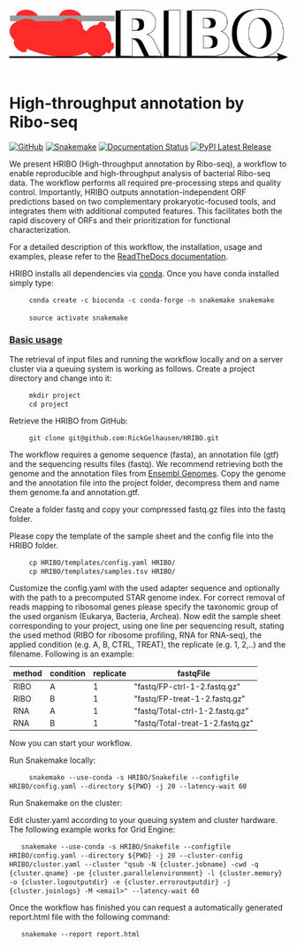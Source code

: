 <img src="HRIBO.png" width="620">

# High-throughput annotation by Ribo-seq

[![GitHub](https://img.shields.io/github/tag/RickGelhausen/HRIBO.svg)](https://github.com/RickGelhausen/HRIBO) 
[![Snakemake](https://img.shields.io/badge/snakemake-≥5.10.0-brightgreen.svg)](https://snakemake.bitbucket.io) 
[![Documentation Status](https://readthedocs.org/projects/hribo/badge/?version=latest)](http://hribo.readthedocs.io/?badge=latest)
[![PyPI Latest Release](https://img.shields.io/pypi/v/hribo.svg)](https://pypi.org/project/hribo/)

We present HRIBO (High-throughput annotation by Ribo-seq), a workflow to enable reproducible and high-throughput analysis of bacterial Ribo-seq data. The workflow performs all required pre-processing steps and quality control.  Importantly, HRIBO outputs annotation-independent ORF predictions based on two complementary prokaryotic-focused tools, and integrates them with additional computed features. This facilitates both the rapid discovery of ORFs and their prioritization for functional characterization.

For a detailed description of this workflow, the installation, usage and examples, please refer to the [ReadTheDocs documentation](http://hribo.readthedocs.io/?badge=latest).

HRIBO installs all dependencies via [conda](https://conda.io/docs/install/quick.html). Once you have conda installed simply type:

         conda create -c bioconda -c conda-forge -n snakemake snakemake 
         
         source activate snakemake

### <u>Basic usage</u>

The retrieval of input files and running the workflow locally and on a server cluster via a queuing system is
working as follows. Create a project directory and change into it:

         mkdir project
         cd project

Retrieve the HRIBO from GitHub:

         git clone git@github.com:RickGelhausen/HRIBO.git

The workflow requires a genome sequence (fasta), an annotation file (gtf) and the sequencing results files (fastq).
We recommend retrieving both the genome and the annotation files from [Ensembl Genomes](http://ensemblgenomes.org/).
Copy the genome and the annotation file into the project folder, decompress them and name them genome.fa and annotation.gtf.

Create a folder fastq and copy your compressed fastq.gz files into the fastq folder.

Please copy the template of the sample sheet and the config file into the HRIBO folder.

         cp HRIBO/templates/config.yaml HRIBO/
         cp HRIBO/templates/samples.tsv HRIBO/
       
Customize the config.yaml with the used adapter sequence and optionally with the path to a precomputed
STAR genome index. For correct removal of reads mapping to ribosomal genes please specify the taxonomic group of
the used organism (Eukarya, Bacteria, Archea).
Now edit the sample sheet corresponding to your project, using one line per sequencing result, stating the used
method (RIBO for ribosome profiling, RNA for RNA-seq), the applied condition (e.g. A, B, CTRL, TREAT), the replicate (e.g. 1, 2,..) and the filename. Following is an example:

|method|	condition |replicate|	fastqFile                 |
|------|-----------|---------|--------------------------------|
|RIBO  |	A         |        1|"fastq/FP-ctrl-1-2.fastq.gz"    |
|RIBO  |	B         |        1|"fastq/FP-treat-1-2.fastq.gz"   |
|RNA   |	A         |        1|"fastq/Total-ctrl-1-2.fastq.gz" |
|RNA   |	B         |        1|"fastq/Total-treat-1-2.fastq.gz"|

Now you can start your workflow.

Run Snakemake locally:

         snakemake --use-conda -s HRIBO/Snakefile --configfile HRIBO/config.yaml --directory ${PWD} -j 20 --latency-wait 60 
         

Run Snakemake on the cluster:

Edit cluster.yaml according to your queuing system and cluster hardware. The following example works for Grid Engine:

       snakemake --use-conda -s HRIBO/Snakefile --configfile HRIBO/config.yaml --directory ${PWD} -j 20 --cluster-config HRIBO/cluster.yaml --cluster "qsub -N {cluster.jobname} -cwd -q {cluster.qname} -pe {cluster.parallelenvironment} -l {cluster.memory} -o {cluster.logoutputdir} -e {cluster.erroroutputdir} -j {cluster.joinlogs} -M <email>" --latency-wait 60 

Once the workflow has finished you can request a automatically generated report.html file with the following command:
         
       snakemake --report report.html

